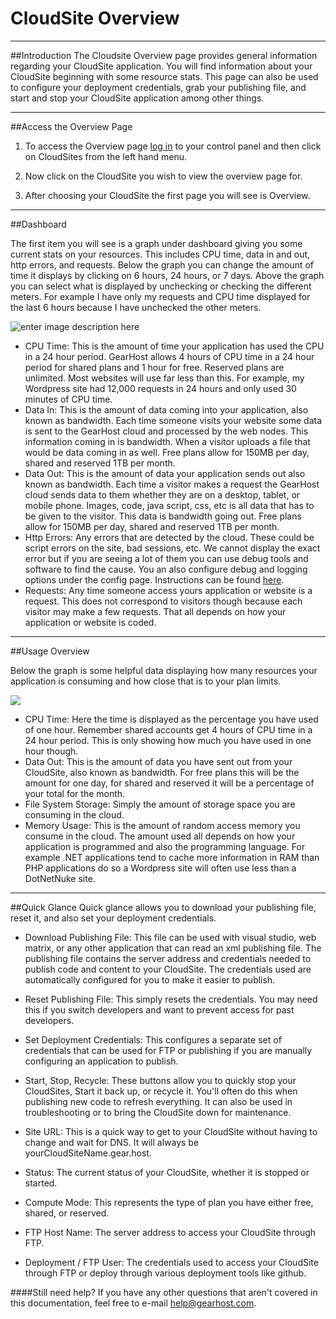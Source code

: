 CloudSite Overview
==================

*** 

##Introduction 
The Cloudsite Overview page provides general information regarding your CloudSite application.  You will find information about your CloudSite beginning with some resource stats. This page can also be used to configure your deployment credentials, grab your publishing file, and start and stop your CloudSite application among other things. 

*** 

##Access the Overview Page 



1. To access the Overview page [log in][login] to your control panel and then click on CloudSites from the left hand menu. 

  

2. Now click on the CloudSite you wish to view the overview page for.
3. After choosing your CloudSite the first page you will see is Overview.



***
##Dashboard  

 The first item you will see is a graph under dashboard giving you some current stats on your resources. This includes CPU time, data in and out, http errors, and requests. Below the graph you can change the amount of time it displays by clicking on 6 hours, 24 hours, or 7 days. Above the graph you can select what is displayed by unchecking or checking the different meters. For example I have only my requests and CPU time displayed for the last 6 hours because I have unchecked the other meters. 
 
 ![enter image description here](http://i.imgur.com/PnEpcS9.png)

 - CPU Time: This is the amount of time your application has used the CPU in a 24 hour period. GearHost allows 4 hours of CPU time in a 24 hour period for shared plans and 1 hour for free. Reserved plans are unlimited. Most websites will use far less than this. For example, my Wordpress site had 12,000 requests in 24 hours and only used 30 minutes of CPU time. 
 - Data In: This is the amount of data coming into your application, also known as bandwidth. Each time someone visits your website some data is sent to the GearHost cloud and processed by the web nodes. This information coming in is bandwidth. When a visitor uploads a file that would be data coming in as well. Free plans allow for 150MB per day, shared and reserved 1TB per month. 
 - Data Out: This is the amount of data your application sends out also known as bandwidth. Each time a visitor makes a request the GearHost cloud sends data to them whether they are on a desktop, tablet, or mobile phone. Images, code, java script, css, etc is all data that has to be given to the visitor. This data is bandwidth going out. Free plans allow for 150MB per day, shared and reserved 1TB per month. 
 - Http Errors: Any errors that are detected by the cloud. These could be script errors on the site, bad sessions, etc. We cannot display the exact error but if you are seeing a lot of them you can use debug tools and software to find the cause. You an also configure debug and logging options under the config page. Instructions can be found [here](https://www.gearhost.com/documentation/site-diagnostics).
 - Requests: Any time someone access yours application or website is a request. This does not correspond to visitors though because each visitor may make a few requests. That all depends on how your application or website is coded. 

***
##Usage Overview

 Below the graph is some helpful data displaying how many resources your application is consuming and how close that is to your plan limits. 

![](http://i.imgur.com/7IlBDne.png)

- CPU Time: Here the time is displayed as the percentage you have used of one hour. Remember shared accounts get 4 hours of CPU time in a 24 hour period. This is only showing how much you have used in one hour though. 
- Data Out: This is the amount of data you have sent out from your CloudSite, also known as bandwidth. For free plans this will be the amount for one day, for shared and reserved it will be a percentage of your total for the month. 
- File System Storage: Simply the amount of storage space you are consuming in the cloud. 
- Memory Usage: This is the amount of random access memory you consume in the cloud. The amount used all depends on how your application is programmed and also the programming language. For example .NET applications tend to cache more information in RAM than PHP applications do so a Wordpress site will often use less than a DotNetNuke site. 

***
##Quick Glance
Quick glance allows you to download your publishing file, reset it, and also set your deployment credentials. 

- Download Publishing File: This file can be used with visual studio, web matrix, or any other application that can read an xml publishing file. The publishing file contains the server address and credentials needed to publish code and content to your CloudSite. The credentials used are automatically configured for you to make it easier to publish. 
- Reset Publishing File: This simply resets the credentials. You may need this if you switch developers and want to prevent access for past developers. 
- Set Deployment Credentials: This configures a separate set of credentials that can be used for FTP or publishing if you are manually configuring an application to publish. 
- Start, Stop, Recycle: These buttons allow you to quickly stop your CloudSites, Start it back up, or recycle it. You'll often do this when publishing new code to refresh everything. It can also be used in troubleshooting or to bring the CloudSite down for maintenance.

- Site URL: This is a quick way to get to your CloudSite without having to change and wait for DNS. It will always be yourCloudSiteName.gear.host.
- Status: The current status of your CloudSite, whether it is stopped or started. 
- Compute Mode: This represents the type of plan you have either free, shared, or reserved. 
- FTP Host Name: The server address to access your CloudSite through FTP. 
- Deployment / FTP User: The credentials used to access your CloudSite through FTP or deploy through various deployment tools like github.

####Still need help?
If you have any other questions that aren't covered in this documentation, feel free to e-mail <help@gearhost.com>.


[Login-Link]:https://my.gearhost.com/Account/Login

[menu-cloudsites]: https://raw.githubusercontent.com/GearHost/docs/master/Images/menu-cloudsites.png
[login]: https://raw.githubusercontent.com/GearHost/docs/master/Images/login.png
[tab-overview]: https://raw.githubusercontent.com/GearHost/docs/master/Images/tab-overview.png
